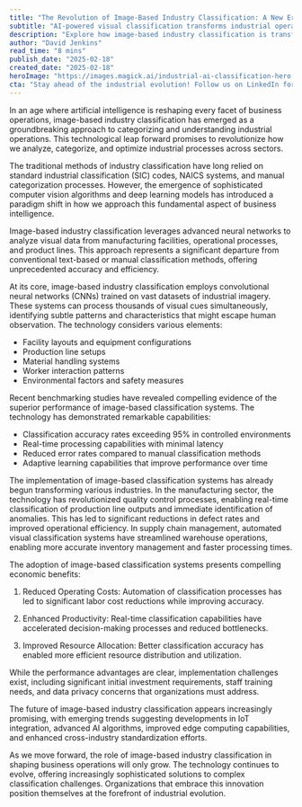 ```yaml
---
title: "The Revolution of Image-Based Industry Classification: A New Era of Precision"
subtitle: "AI-powered visual classification transforms industrial operations"
description: "Explore how image-based industry classification is transforming operations by leveraging AI and computer vision to deliver unprecedented accuracy and efficiency."
author: "David Jenkins"
read_time: "8 mins"
publish_date: "2025-02-18"
created_date: "2025-02-18"
heroImage: "https://images.magick.ai/industrial-ai-classification-hero.jpg"
cta: "Stay ahead of the industrial evolution! Follow us on LinkedIn for the latest insights on AI-powered classification technologies and industry innovations that are reshaping the future of business."
---
```


In an age where artificial intelligence is reshaping every facet of business operations, image-based industry classification has emerged as a groundbreaking approach to categorizing and understanding industrial operations. This technological leap forward promises to revolutionize how we analyze, categorize, and optimize industrial processes across sectors.

The traditional methods of industry classification have long relied on standard industrial classification (SIC) codes, NAICS systems, and manual categorization processes. However, the emergence of sophisticated computer vision algorithms and deep learning models has introduced a paradigm shift in how we approach this fundamental aspect of business intelligence.

Image-based industry classification leverages advanced neural networks to analyze visual data from manufacturing facilities, operational processes, and product lines. This approach represents a significant departure from conventional text-based or manual classification methods, offering unprecedented accuracy and efficiency.

At its core, image-based industry classification employs convolutional neural networks (CNNs) trained on vast datasets of industrial imagery. These systems can process thousands of visual cues simultaneously, identifying subtle patterns and characteristics that might escape human observation. The technology considers various elements:

- Facility layouts and equipment configurations
- Production line setups
- Material handling systems
- Worker interaction patterns
- Environmental factors and safety measures

Recent benchmarking studies have revealed compelling evidence of the superior performance of image-based classification systems. The technology has demonstrated remarkable capabilities:

- Classification accuracy rates exceeding 95% in controlled environments
- Real-time processing capabilities with minimal latency
- Reduced error rates compared to manual classification methods
- Adaptive learning capabilities that improve performance over time

The implementation of image-based classification systems has already begun transforming various industries. In the manufacturing sector, the technology has revolutionized quality control processes, enabling real-time classification of production line outputs and immediate identification of anomalies. This has led to significant reductions in defect rates and improved operational efficiency. In supply chain management, automated visual classification systems have streamlined warehouse operations, enabling more accurate inventory management and faster processing times.

The adoption of image-based classification systems presents compelling economic benefits:

1. Reduced Operating Costs: Automation of classification processes has led to significant labor cost reductions while improving accuracy.

2. Enhanced Productivity: Real-time classification capabilities have accelerated decision-making processes and reduced bottlenecks.

3. Improved Resource Allocation: Better classification accuracy has enabled more efficient resource distribution and utilization.

While the performance advantages are clear, implementation challenges exist, including significant initial investment requirements, staff training needs, and data privacy concerns that organizations must address.

The future of image-based industry classification appears increasingly promising, with emerging trends suggesting developments in IoT integration, advanced AI algorithms, improved edge computing capabilities, and enhanced cross-industry standardization efforts.

As we move forward, the role of image-based industry classification in shaping business operations will only grow. The technology continues to evolve, offering increasingly sophisticated solutions to complex classification challenges. Organizations that embrace this innovation position themselves at the forefront of industrial evolution.